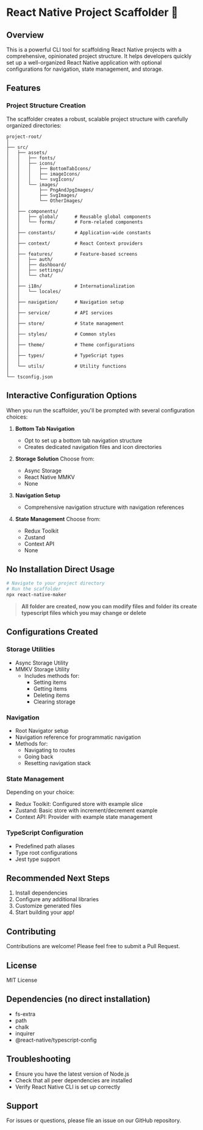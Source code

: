 # React Native Project Scaffolder 🚀

## Overview

This is a powerful CLI tool for scaffolding React Native projects with a comprehensive, opinionated project structure. It helps developers quickly set up a well-organized React Native application with optional configurations for navigation, state management, and storage.

## Features

### Project Structure Creation
The scaffolder creates a robust, scalable project structure with carefully organized directories:

```
project-root/
│
├── src/
│   ├── assets/
│   │   ├── fonts/
│   │   ├── icons/
│   │   │   ├── BottomTabIcons/
│   │   │   ├── imageIcons/
│   │   │   └── svgIcons/
│   │   └── images/
│   │       ├── PngAndJpgImages/
│   │       ├── SvgImages/
│   │       └── OtherImages/
│   │
│   ├── components/
│   │   ├── global/      # Reusable global components
│   │   └── forms/       # Form-related components
│   │
│   ├── constants/       # Application-wide constants
│   │
│   ├── context/         # React Context providers
│   │
│   ├── features/        # Feature-based screens
│   │   ├── auth/
│   │   ├── dashboard/
│   │   ├── settings/
│   │   └── chat/
│   │
│   ├── i18n/            # Internationalization
│   │   └── locales/
│   │
│   ├── navigation/      # Navigation setup
│   │
│   ├── service/         # API services
│   │
│   ├── store/           # State management
│   │
│   ├── styles/          # Common styles
│   │
│   ├── theme/           # Theme configurations
│   │
│   ├── types/           # TypeScript types
│   │
│   └── utils/           # Utility functions
│
└── tsconfig.json
```

## Interactive Configuration Options

When you run the scaffolder, you'll be prompted with several configuration choices:

1. **Bottom Tab Navigation**
   - Opt to set up a bottom tab navigation structure
   - Creates dedicated navigation files and icon directories

2. **Storage Solution**
   Choose from:
   - Async Storage
   - React Native MMKV
   - None

3. **Navigation Setup**
   - Comprehensive navigation structure with navigation references

4. **State Management**
   Choose from:
   - Redux Toolkit
   - Zustand
   - Context API
   - None

## No Installation Direct Usage

```bash
# Navigate to your project directory
# Run the scaffolder
npx react-native-maker
```

> **All folder are created, now you can modify files and folder its create typescript files which you may change or delete**

## Configurations Created

### Storage Utilities
- Async Storage Utility
- MMKV Storage Utility
  - Includes methods for:
    - Setting items
    - Getting items
    - Deleting items
    - Clearing storage

### Navigation
- Root Navigator setup
- Navigation reference for programmatic navigation
- Methods for:
  - Navigating to routes
  - Going back
  - Resetting navigation stack

### State Management
Depending on your choice:
- Redux Toolkit: Configured store with example slice
- Zustand: Basic store with increment/decrement example
- Context API: Provider with example state management

### TypeScript Configuration
- Predefined path aliases
- Type root configurations
- Jest type support

## Recommended Next Steps

1. Install dependencies
2. Configure any additional libraries
3. Customize generated files
4. Start building your app!

## Contributing

Contributions are welcome! Please feel free to submit a Pull Request.

## License

MIT License

## Dependencies (no direct installation)
- fs-extra
- path
- chalk
- inquirer
- @react-native/typescript-config

## Troubleshooting

- Ensure you have the latest version of Node.js
- Check that all peer dependencies are installed
- Verify React Native CLI is set up correctly

## Support

For issues or questions, please file an issue on our GitHub repository.